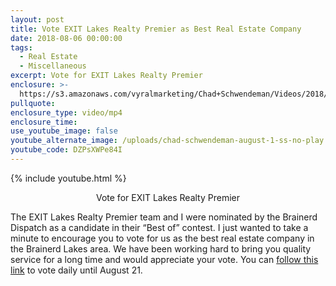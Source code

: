 ```yaml
---
layout: post
title: Vote EXIT Lakes Realty Premier as Best Real Estate Company
date: 2018-08-06 00:00:00
tags:
  - Real Estate
  - Miscellaneous
excerpt: Vote for EXIT Lakes Realty Premier
enclosure: >-
  https://s3.amazonaws.com/vyralmarketing/Chad+Schwendeman/Videos/2018/Brainerd+Real+Estate+Agent+-+Vote+EXIT+Lakes+Realty+Premier+as+Best+Real+Estate+Company.mp4
pullquote:
enclosure_type: video/mp4
enclosure_time:
use_youtube_image: false
youtube_alternate_image: /uploads/chad-schwendeman-august-1-ss-no-play.jpg
youtube_code: DZPsXWPe84I
---
```


{% include youtube.html %}

<center>Vote for EXIT Lakes Realty Premier</center>

The EXIT Lakes Realty Premier team and I were nominated by the Brainerd Dispatch as a candidate in their “Best of” contest. I just wanted to take a minute to encourage you to vote for us as the best real estate company in the Brainerd Lakes area. We have been working hard to bring you quality service for a long time and would appreciate your vote. You can [follow this link](http://www.brainerddispatch.com/bestofbrainerdlakes#/gallery/?group=282341) to vote daily until August 21.